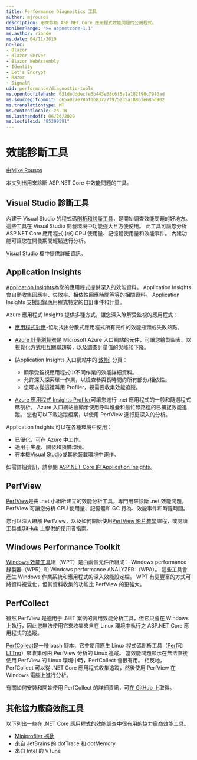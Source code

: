 ```yaml
---
title: Performance Diagnostics 工具
author: mjrousos
description: 用來診斷 ASP.NET Core 應用程式效能問題的公用程式。
monikerRange: '>= aspnetcore-1.1'
ms.author: riande
ms.date: 04/11/2019
no-loc:
- Blazor
- Blazor Server
- Blazor WebAssembly
- Identity
- Let's Encrypt
- Razor
- SignalR
uid: performance/diagnostic-tools
ms.openlocfilehash: 631dedddecfe3b443e38c6f5a1a182f98c79f0ad
ms.sourcegitcommit: d65a027e78bf0b83727f975235a18863e685d902
ms.translationtype: MT
ms.contentlocale: zh-TW
ms.lasthandoff: 06/26/2020
ms.locfileid: "85399591"
---
```

# <a name="performance-diagnostic-tools"></a>效能診斷工具

由[Mike Rousos](https://github.com/mjrousos)

本文列出用來診斷 ASP.NET Core 中效能問題的工具。

## <a name="visual-studio-diagnostic-tools"></a>Visual Studio 診斷工具

內建于 Visual Studio 的程式碼[剖析和診斷工具](/visualstudio/profiling)，是開始調查效能問題的好地方。 這些工具在 Visual Studio 開發環境中功能強大且方便使用。 此工具可讓您分析 ASP.NET Core 應用程式中的 CPU 使用量、記憶體使用量和效能事件。 內建功能可讓您在開發期間輕鬆進行分析。

[Visual Studio 檔](/visualstudio/profiling/profiling-overview)中提供詳細資訊。

## <a name="application-insights"></a>Application Insights

[Application Insights](/azure/application-insights/app-insights-overview)為您的應用程式提供深入的效能資料。 Application Insights 會自動收集回應率、失敗率、相依性回應時間等等的相關資料。 Application Insights 支援記錄應用程式特定的自訂事件和計量。

Azure 應用程式 Insights 提供多種方式，讓您深入瞭解受監視的應用程式：

- [應用程式對應](/azure/application-insights/app-insights-app-map)-協助找出分散式應用程式所有元件的效能瓶頸或失敗熱點。
- [Azure 計量瀏覽器](/azure/azure-monitor/platform/metrics-getting-started)是 Microsoft Azure 入口網站的元件，可讓您繪製圖表、以視覺化方式相互關聯趨勢，以及調查計量值的尖峰和下降。
- [Application Insights 入口網站中的 [效能](/azure/application-insights/app-insights-tutorial-performance)] 分頁：

  - 顯示受監視應用程式中不同作業的效能詳細資料。
  - 允許深入探索單一作業，以檢查參與長時間的所有部分/相依性。
  - 您可以從這裡叫用 Profiler，視需要收集效能追蹤。

- [Azure 應用程式 Insights Profiler](/azure/azure-monitor/app/profiler)可讓您進行 .net 應用程式的一般和隨選程式碼剖析。  Azure 入口網站會顯示使用呼叫堆疊和最忙碌路徑的已捕捉效能追蹤。 您也可以下載追蹤檔案，以使用 PerfView 進行更深入的分析。

Application Insights 可以在各種環境中使用：

- 已優化，可在 Azure 中工作。
- 適用于生產、開發和預備環境。
- 在本機[Visual Studio](/azure/application-insights/app-insights-visual-studio)或其他裝載環境中運作。

如需詳細資訊，請參閱 [ASP.NET Core 的 Application Insights](/azure/application-insights/app-insights-asp-net-core)。

## <a name="perfview"></a>PerfView

[PerfView](https://github.com/Microsoft/perfview)是由 .net 小組所建立的效能分析工具，專門用來診斷 .net 效能問題。 PerfView 可讓您分析 CPU 使用量、記憶體和 GC 行為、效能事件和時鐘時間。

您可以深入瞭解 PerfView，以及如何開始使用[PerfView 影片教學](https://channel9.msdn.com/Series/PerfView-Tutorial)課程，或閱讀工具或[GitHub 上](https://github.com/Microsoft/perfview)提供的使用者指南。

## <a name="windows-performance-toolkit"></a>Windows Performance Toolkit

[Windows 效能工具](/windows-hardware/test/wpt/)組（WPT）是由兩個元件所組成： Windows performance 錄製器（WPR）和 Windows performance ANALYZER （WPA）。 這些工具會產生 Windows 作業系統和應用程式的深入效能設定檔。 WPT 有更豐富的方式可將資料視覺化，但其資料收集的功能比 PerfView 的更強大。

## <a name="perfcollect"></a>PerfCollect

雖然 PerfView 是適用于 .NET 案例的實用效能分析工具，但它只會在 Windows 上執行，因此您無法使用它來收集來自在 Linux 環境中執行之 ASP.NET Core 應用程式的追蹤。

[PerfCollect](https://github.com/dotnet/coreclr/blob/master/Documentation/project-docs/linux-performance-tracing.md)是一種 bash 腳本，它會使用原生 Linux 程式碼剖析工具（[Perf](https://perf.wiki.kernel.org/index.php/Main_Page)和[LTTng](https://lttng.org/)）來收集可由 PerfView 分析的 Linux 追蹤。 當效能問題顯示在無法直接使用 PerfView 的 Linux 環境中時，PerfCollect 會很有用。 相反地，PerfCollect 可以從 .NET Core 應用程式收集追蹤，然後使用 PerfView 在 Windows 電腦上進行分析。

有關如何安裝和開始使用 PerfCollect 的詳細資訊，可[在 GitHub 上](https://github.com/dotnet/coreclr/blob/master/Documentation/project-docs/linux-performance-tracing.md)取得。

## <a name="other-third-party-performance-tools"></a>其他協力廠商效能工具

以下列出一些在 .NET Core 應用程式的效能調查中很有用的協力廠商效能工具。

- [Miniprofiler 撼動](https://miniprofiler.com/)
- 來自 JetBrains 的 dotTrace 和 dotMemory
- 來自 Intel 的 VTune
